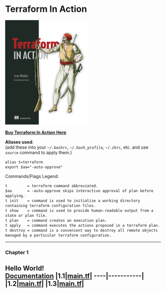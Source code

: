 # Terraform In Action
![Terraform In Action](tia.png)

[**Buy Terraform In Action Here**](https://www.manning.com/books/terraform-in-action?query=terraform%20in%20action)

**Aliases used**:  
(add these into your `~/.bashrc`, `~/.bash_profile`, `~/.zhrc`, etc. and use `source` command to apply them.)
```
alias t=terraform
export $aa="-auto-approve"
```
Commands/Flags Legend:
```
t         = terraform command abbreviated.
$aa       = -auto-approve skips interactive approval of plan before applying.
t init    = command is used to initialize a working directory containing terraform configuration files.
t show    = command is used to provide human-readable output from a state or plan file.
t plan    = command creates an execution plan.
t apply   = command executes the actions proposed in a terraform plan.
t destroy = command is a convenient way to destroy all remote objects managed by a particular terraform configuration.
```

---
### Chapter 1
##
**Hello World!**  
[**Documentation**](https://github.com/devdot4/terraform-in-action/tree/main/chapter-1#chapter-1)
|1.1|[main.tf](chapter-1/1.1/main.tf)|
----|-----------|
|**1.2**|[**main.tf**](chapter-1/1.2/main.tf)|
|**1.3**|[**main.tf**](chapter-1/1.3/main.tf)|
---